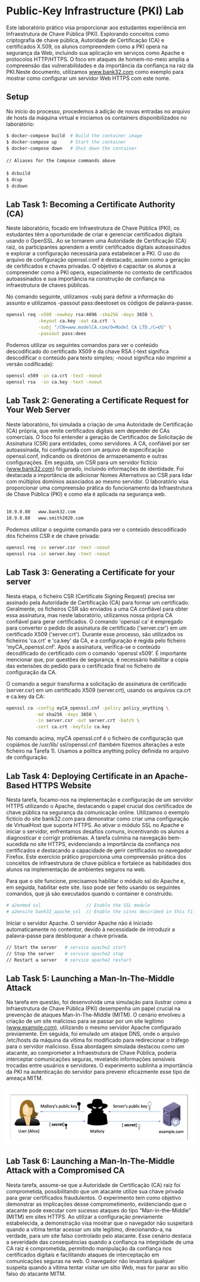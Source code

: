 # Public-Key Infrastructure (PKI) Lab

Este laboratório prático visa proporcionar aos estudantes experiência em Infraestrutura de Chave Pública (PKI). Explorando conceitos como criptografia de chave pública, Autoridade de Certificação (CA) e certificados X.509, os alunos compreendem como a PKI opera na segurança da Web, incluindo sua aplicação em serviços como Apache e protocolos HTTP/HTTPS. O foco em ataques de homem-no-meio amplia a compreensão das vulnerabilidades e da importância da confiança na raiz da PKI.Neste documento, utilizamos www.bank32.com como exemplo para mostrar como configurar um servidor Web HTTPS com este nome.

## Setup

No início do processo, procedemos à adição de novas entradas no arquivo de hosts da máquina virtual e iniciamos os containers disponibilizados no laboratório:

```bash
$ docker-compose build  # Build the container image
$ docker-compose up     # Start the container
$ docker-compose down   # Shut down the container

// Aliases for the Compose commands above

$ dcbuild
$ dcup
$ dcdown
```
                 


## Lab Task 1: Becoming a Certificate Authority (CA)

Neste laboratório, focado em Infraestrutura de Chave Pública (PKI), os estudantes têm a oportunidade de criar e gerenciar certificados digitais usando o OpenSSL. Ao se tornarem uma Autoridade de Certificação (CA) raiz, os participantes aprendem a emitir certificados digitais autoassinados e explorar a configuração necessária para estabelecer a PKI. O uso do arquivo de configuração openssl.conf é destacado, assim como a geração de certificados e chaves privadas. O objetivo é capacitar os alunos a compreender como a PKI opera, especialmente no contexto de certificados autoassinados e sua importância na construção de confiança na infraestrutura de chaves públicas.

No comando seguinte, utilizamos -subj para definir a informação do assunto e utilizamos -passout pass:deestoset os códigos de palavra-passe.

```bash
openssl req -x509 -newkey rsa:4096 -sha256 -days 3650 \
            -keyout ca.key -out ca.crt  \
            -subj "/CN=www.modelCA.com/O=Model CA LTD./C=US" \
            -passout pass:dees
```

Podemos utilizar os seguintes comandos para ver o conteúdo descodificado do certificado X509 e da chave RSA (-text significa descodificar o conteúdo para texto simples; -noout significa não imprimir a versão codificada):

```bash
openssl x509 -in ca.crt -text -noout
openssl rsa  -in ca.key -text -noout
```

## Lab Task 2: Generating a Certificate Request for Your Web Server

Neste laboratório, foi simulada a criação de uma Autoridade de Certificação (CA) própria, que emite certificados digitais sem depender de CAs comerciais. O foco foi entender a geração de Certificados de Solicitação de Assinatura (CSR) para entidades, como servidores. A CA, confiável por ser autoassinada, foi configurada com um arquivo de especificação openssl.conf, indicando os diretórios de armazenamento e outras configurações. Em seguida, um CSR para um servidor fictício (www.bank32.com) foi gerado, incluindo informações de identidade. Foi destacada a importância de adicionar Nomes Alternativos ao CSR para lidar com múltiplos domínios associados ao mesmo servidor. O laboratório visa proporcionar uma compreensão prática do funcionamento da Infraestrutura de Chave Pública (PKI) e como ela é aplicada na segurança web.

```bash

10.9.0.80   www.bank32.com
10.9.0.80   www.smith2020.com

```

Podemos utilizar o seguinte comando para ver o conteúdo descodificado dos ficheiros CSR e de chave privada:

```bash
openssl req -in server.csr -text -noout
openssl rsa -in server.key -text -noout
```

## Lab Task 3: Generating a Certificate for your server

Nesta etapa, o ficheiro CSR (Certificate Signing Request) precisa ser assinado pela Autoridade de Certificação (CA) para formar um certificado. Geralmente, os ficheiros CSR são enviados a uma CA confiável para obter essa assinatura, mas neste laboratório, utilizamos nossa própria CA confiável para gerar certificados. O comando 'openssl ca' é empregado para converter o pedido de assinatura de certificado ('server.csr') em um certificado X509 ('server.crt'). Durante esse processo, são utilizados os ficheiros 'ca.crt' e 'ca.key' da CA, e a configuração é regida pelo ficheiro 'myCA_openssl.cnf'. Após a assinatura, verifica-se o conteúdo decodificado do certificado com o comando 'openssl x509'. É importante mencionar que, por questões de segurança, é necessário habilitar a cópia das extensões do pedido para o certificado final no ficheiro de configuração da CA.


O comando a seguir transforma a solicitação de assinatura de certificado (server.csr) em um certificado X509 (server.crt), usando os arquivos ca.crt e ca.key da CA:

```bash
openssl ca -config myCA_openssl.cnf -policy policy_anything \
           -md sha256 -days 3650 \
           -in server.csr -out server.crt -batch \
           -cert ca.crt -keyfile ca.key
```

No comando acima, myCA openssl.cnf é o ficheiro de configuração que copiámos de /usr/lib/ ssl/openssl.cnf (também fizemos alterações a este ficheiro na Tarefa 1). Usamos a política anything policy definida no arquivo de configuração.


## Lab Task 4: Deploying Certificate in an Apache-Based HTTPS Website

Nesta tarefa, focamo-nos na implementação e configuração de um servidor HTTPS utilizando o Apache, destacando o papel crucial dos certificados de chave pública na segurança da comunicação online. Utilizamos o exemplo fictício do site bank32.com para demonstrar como criar uma configuração de VirtualHost que suporta HTTPS. Ao ativar o módulo SSL no Apache e iniciar o servidor, enfrentamos desafios comuns, incentivando os alunos a diagnosticar e corrigir problemas. A tarefa culmina na navegação bem-sucedida no site HTTPS, evidenciando a importância da confiança nos certificados e destacando a capacidade de gerir certificados no navegador Firefox. Este exercício prático proporciona uma compreensão prática dos conceitos de infraestrutura de chave pública e fortalece as habilidades dos alunos na implementação de ambientes seguros na web.


Para que o site funcione, precisamos habilitar o módulo ssl do Apache e, em seguida, habilitar este site. Isso pode ser feito usando os seguintes comandos, que já são executados quando o container é construído.


```bash
# a2enmod ssl                 // Enable the SSL module
# a2ensite bank32_apache_ssl  // Enable the sites described in this file
```

Iniciar o servidor Apache. O servidor Apache não é iniciado automaticamente no contentor, devido à necessidade de introduzir a palavra-passe para desbloquear a chave privada.

```bash
// Start the server   # service apache2 start
// Stop the server    # service apache2 stop
// Restart a server   # service apache2 restart
```

## Lab Task 5: Launching a Man-In-The-Middle Attack

Na tarefa em questão, foi desenvolvida uma simulação para ilustrar como a Infraestrutura de Chave Pública (PKI) desempenha um papel crucial na prevenção de ataques Man-In-The-Middle (MITM). O cenário envolveu a criação de um site malicioso para se passar por um site legítimo (www.example.com), utilizando o mesmo servidor Apache configurado previamente. Em seguida, foi emulado um ataque DNS, onde o arquivo /etc/hosts da máquina da vítima foi modificado para redirecionar o tráfego para o servidor malicioso. Essa abordagem simulada destacou como um atacante, ao comprometer a Infraestrutura de Chave Pública, poderia interceptar comunicações seguras, revelando informações sensíveis trocadas entre usuários e servidores. O experimento sublinha a importância da PKI na autenticação do servidor para prevenir eficazmente esse tipo de ameaça MITM.


![Alt text](img/lab11/image.png)

## Lab Task 6: Launching a Man-In-The-Middle Attack with a Compromised CA

Nesta tarefa, assume-se que a Autoridade de Certificação (CA) raiz foi comprometida, possibilitando que um atacante utilize sua chave privada para gerar certificados fraudulentos. O experimento tem como objetivo demonstrar as implicações desse comprometimento, evidenciando que o atacante pode executar com sucesso ataques do tipo "Man-in-the-Middle" (MITM) em sites HTTPS. Ao utilizar a configuração previamente estabelecida, a demonstração visa mostrar que o navegador não suspeitará quando a vítima tentar acessar um site legítimo, direcionando-a, na verdade, para um site falso controlado pelo atacante. Esse cenário destaca a severidade das consequências quando a confiança na integridade de uma CA raiz é comprometida, permitindo manipulação da confiança nos certificados digitais e facilitando ataques de interceptação em comunicações seguras na web. O navegador não levantará qualquer suspeita quando a vítima tentar visitar um sítio Web, mas for parar ao sítio falso do atacante MITM.



